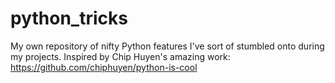 # python_tricks
My own repository of nifty Python features I've sort of stumbled onto during my projects. Inspired by Chip Huyen's amazing work: https://github.com/chiphuyen/python-is-cool
